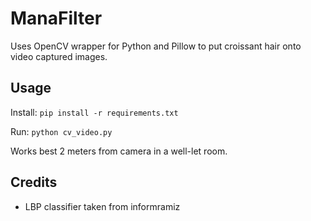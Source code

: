 # ManaFilter

Uses OpenCV wrapper for Python and Pillow to put croissant hair onto video captured images.

## Usage

Install: `pip install -r requirements.txt`

Run: `python cv_video.py`

Works best 2 meters from camera in a well-let room.

## Credits

  - LBP classifier taken from informramiz

